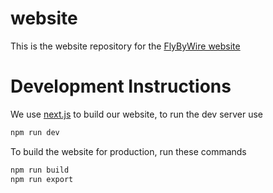 # website

This is the website repository for the [FlyByWire website](https://flybywiresim.com/)

# Development Instructions

We use [next.js](https://nextjs.org) to build our website, to run the dev server use
```sh
npm run dev
```

To build the website for production, run these commands
```sh
npm run build
npm run export
```
